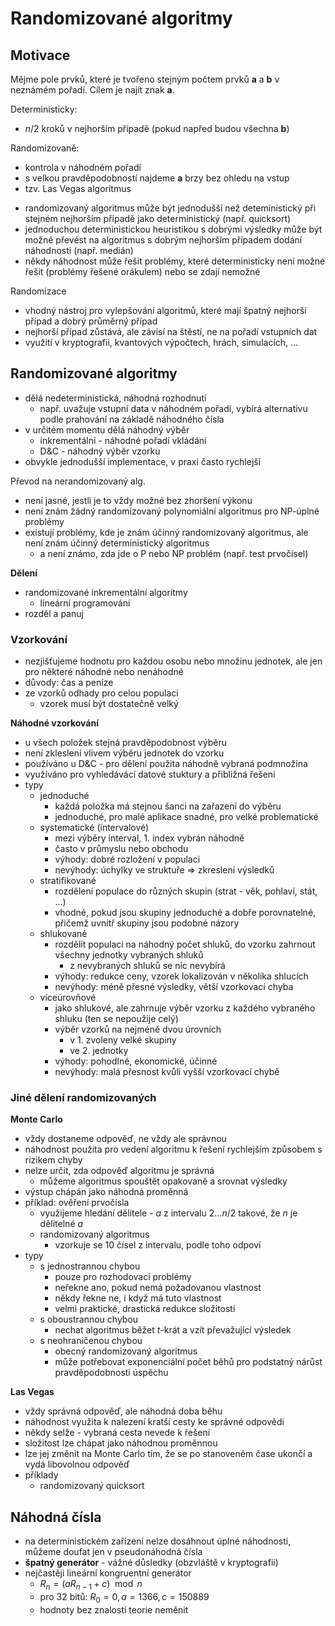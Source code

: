# Randomizované algoritmy

## Motivace

Mějme pole prvků, které je tvořeno stejným počtem prvků **a** a **b** v neznámém pořadí. Cílem je najít znak **a**.

Deterministicky:
- $n/2$ kroků v nejhorším případě (pokud napřed budou všechna **b**)

Randomizovaně:
- kontrola v náhodném pořadí
- s velkou pravděpodobností najdeme **a** brzy bez ohledu na vstup
- tzv. Las Vegas algoritmus

+ randomizovaný algoritmus může být jednodušší než deteministický při stejném nejhorším případě jako deterministický (např. quicksort)
+ jednoduchou deterministickou heuristikou s dobrými výsledky může být možné převést na algoritmus s dobrým nejhorším případem dodání náhodnosti (např. medián)
+ někdy náhodnost může řešit problémy, které deterministicky není možné řešit (problémy řešené orákulem) nebo se zdají nemožné

Randomizace
- vhodný nástroj pro vylepšování algoritmů, které mají špatný nejhorší případ a dobrý průměrný případ
- nejhorší případ zůstává, ale závisí na štěstí, ne na pořadí vstupních dat
- využití v kryptografii, kvantových výpočtech, hrách, simulacích, ...

## Randomizované algoritmy

- dělá nedeterministická, náhodná rozhodnutí
	- např. uvažuje vstupní data v náhodném pořadí, vybírá alternativu podle prahování na základě náhodného čísla
- v určitém momentu dělá náhodný výběr
	- inkrementální - náhodné pořadí vkládání
	- D&C - náhodný výběr vzorku
- obvykle jednodušší implementace, v praxi často rychlejší

Převod na nerandomizovaný alg.
- není jasné, jestli je to vždy možné bez zhoršení výkonu
- není znám žádný randomizovaný polynomiální algoritmus pro NP-úplné problémy
- existují problémy, kde je znám účinný randomizovaný algoritmus, ale není znám účinný deterministický algoritmus
	- a není známo, zda jde o P nebo NP problém (např. test prvočísel)

**Dělení**
- randomizované inkrementální algoritmy
	- lineární programování
- rozděl a panuj

### Vzorkování 

- nezjišťujeme hodnotu pro každou osobu nebo množinu jednotek, ale jen pro některé náhodné nebo nenáhodné
- důvody: čas a peníze
- ze vzorků odhady pro celou populaci
	- vzorek musí být dostatečně velký

**Náhodné vzorkování**
- u všech položek stejná pravděpodobnost výběru
- není zkleslení vlivem výběru jednotek do vzorku
- používáno u D&C - pro dělení použita náhodně vybraná podmnožina
- využíváno pro vyhledávácí datové stuktury a přibližná řešení
- typy
	- jednoduché
		- každá položka má stejnou šanci na zařazení do výběru
		- jednoduché, pro malé aplikace snadné, pro velké problematické
	- systematické (intervalové)
		- mezi výběry interval, 1. index vybrán náhodně
		- často v průmyslu nebo obchodu
		- výhody: dobré rozložení v populaci
		- nevýhody: úchylky ve struktuře => zkreslení výsledků
	- stratifikované
		- rozdělení populace do různých skupin (strat - věk, pohlaví, stát, ...)
		- vhodné, pokud jsou skupiny jednoduché a dobře porovnatelné, přičemž uvnitř skupiny jsou podobné názory
	- shlukované
		- rozdělit populaci na náhodný počet shluků, do vzorku zahrnout všechny jednotky vybraných shluků
			- z nevybraných shluků se nic nevybírá
		- výhody: redukce ceny, vzorek lokalizován v několika shlucích
		- nevýhody: méně přesné výsledky, větší vzorkovací chyba
	- víceúrovňové
		- jako shlukové, ale zahrnuje výběr vzorku z každého vybraného shluku (ten se nepoužije celý)
		- výběr vzorků na nejméně dvou úrovních
			- v 1. zvoleny velké skupiny
			- ve 2. jednotky
		- výhody: pohodlné, ekonomické, účinné
		- nevýhody: malá přesnost kvůli vyšší vzorkovací chybě

### Jiné dělení randomizovaných

**Monte Carlo**
- vždy dostaneme odpověď, ne vždy ale správnou
- náhodnost použita pro vedení algoritmu k řešení rychlejším způsobem s rizikem chyby
- nelze určit, zda odpověď algoritmu je správná
	- můžeme algoritmus spouštět opakovaně a srovnat výsledky
- výstup chápán jako náhodná proměnná
- příklad: ověření prvočísla
	- využijeme hledání dělitele - $a$ z intervalu $2\dots n/2$ takové, že $n$ je dělitelné $a$
	- randomizovaný algoritmus
		- vzorkuje se 10 čísel z intervalu, podle toho odpoví
- typy
	- s jednostrannou chybou
		- pouze pro rozhodovací problémy
		- neřekne ano, pokud nemá požadovanou vlastnost
		- někdy řekne ne, i když má tuto vlastnost
		- velmi praktické, drastická redukce složitosti
	- s oboustrannou chybou
		- nechat algoritmus běžet $t$-krát a vzít převažující výsledek
	- s neohraničenou chybou
		- obecný randomizovaný algoritmus
		- může potřebovat exponenciální počet běhů pro podstatný nárůst pravděpodobnosti úspěchu

**Las Vegas**
- vždy správná odpověď, ale náhodná doba běhu
- náhodnost využita k nalezení kratší cesty ke správné odpovědi
- někdy selže - vybraná cesta nevede k řešení
- složitost lze chápat jako náhodnou proměnnou
- lze jej změnit na Monte Carlo tím, že se po stanoveném čase ukončí a vydá libovolnou odpověď
- příklady
	- randomizovaný quicksort

## Náhodná čísla

- na deterministickém zařízení nelze dosáhnout úplné náhodnosti, můžeme doufat jen v pseudonáhodná čísla
- **špatný generátor** - vážné důsledky (obzvláště v kryptografii)
- nejčastěji lineární kongruentní generátor
	- $R_{n} = (aR_{n-1} + c) \mod n$
	- pro 32 bitů: $R_{0} = 0, a = 1366, c = 150889$
	- hodnoty bez znalosti teorie neměnit